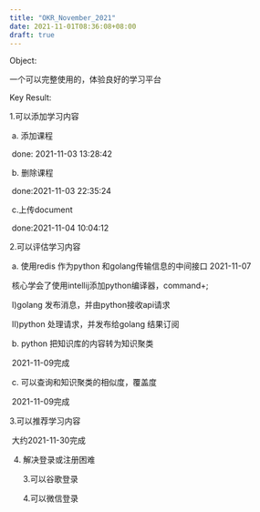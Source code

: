 ```yaml
---
title: "OKR_November_2021"
date: 2021-11-01T08:36:08+08:00
draft: true
---
```


Object:

一个可以完整使用的，体验良好的学习平台

Key Result:

1.可以添加学习内容

​	a. 添加课程 

​		done: 2021-11-03 13:28:42

​	b. 删除课程

​		done:2021-11-03 22:35:24

​	c.上传document

​		done:2021-11-04 10:04:12

2.可以评估学习内容

​	a. 使用redis 作为python 和golang传输信息的中间接口 2021-11-07

​		核心学会了使用intellij添加python编译器，command+;

​		I)golang 发布消息，并由python接收api请求

​		II)python 处理请求，并发布给golang 结果订阅

​	b. python 把知识库的内容转为知识聚类

​		2021-11-09完成

​	c. 可以查询和知识聚类的相似度，覆盖度

​		2021-11-09完成

3.可以推荐学习内容

​	大约2021-11-30完成	

4. 解决登录或注册困难

   3.可以谷歌登录

   4.可以微信登录
